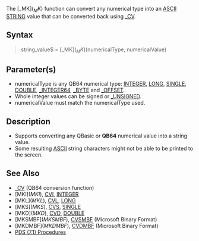 The [_MK$](_MK$) function can convert any numerical type into an [ASCII](ASCII) [STRING](STRING) value that can be converted back using [_CV](_CV).

## Syntax

> string_value$ = [_MK$](_MK$)(numericalType, numericalValue)

## Parameter(s)

* numericalType is any QB64 numerical type: [INTEGER](INTEGER), [LONG](LONG), [SINGLE](SINGLE), [DOUBLE](DOUBLE), [_INTEGER64](_INTEGER64), [_BYTE](_BYTE) and [_OFFSET](_OFFSET).
* Whole integer values can be signed or [_UNSIGNED](_UNSIGNED).
* numericalValue must match the numericalType used.

## Description

* Supports converting any QBasic or **QB64** numerical value into a string value. 
* Some resulting [ASCII](ASCII) string characters might not be able to be printed to the screen.

## See Also

* [_CV](_CV) (QB64 conversion function)
* [MKI$](MKI$), [CVI](CVI), [INTEGER](INTEGER)
* [MKL$](MKL$), [CVL](CVL), [LONG](LONG)
* [MKS$](MKS$), [CVS](CVS), [SINGLE](SINGLE)
* [MKD$](MKD$), [CVD](CVD), [DOUBLE](DOUBLE)
* [MKSMBF$](MKSMBF$), [CVSMBF](CVSMBF) (Microsoft Binary Format)
* [MKDMBF$](MKDMBF$), [CVDMBF](CVDMBF) (Microsoft Binary Format)
* [PDS (7.1) Procedures](PDS-(7.1)-Procedures)
